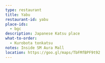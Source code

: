 ```yaml
---
type: restaurant
title: Yabu
restaurant-id: yabu
place-ids:
  - bgc 
description: Japanese Katsu place 
what-to-order:
  - Kurobota tonkatsu
notes: Inside SM Aura Mall
location: https://goo.gl/maps/TbFMfBPF9t92
---
```

